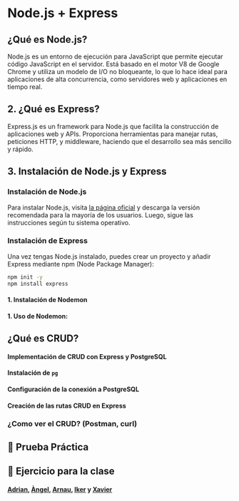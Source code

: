 # Node.js + Express


## ¿Qué es Node.js?
Node.js es un entorno de ejecución para JavaScript que permite ejecutar código JavaScript en el servidor. 
Está basado en el motor V8 de Google Chrome y utiliza un modelo de I/O no bloqueante, lo que lo hace ideal para aplicaciones de alta concurrencia, como servidores web y aplicaciones en tiempo real.

## 2. ¿Qué es Express?
Express.js es un framework para Node.js que facilita la construcción de aplicaciones web y APIs. 
Proporciona herramientas para manejar rutas, peticiones HTTP, y middleware, haciendo que el desarrollo sea más sencillo y rápido.

## 3. Instalación de Node.js y Express
### Instalación de Node.js
Para instalar Node.js, visita [la página oficial](https://nodejs.org/) y descarga la versión recomendada para la mayoría de los usuarios. Luego, sigue las instrucciones según tu sistema operativo.

### Instalación de Express
Una vez tengas Node.js instalado, puedes crear un proyecto y añadir Express mediante npm (Node Package Manager):
```bash
npm init -y
npm install express
```
#### 1. Instalación de Nodemon
#### 1. Uso de Nodemon: 

## ¿Qué es CRUD?
#### Implementación de CRUD con Express y PostgreSQL
#### Instalación de `pg`
#### Configuración de la conexión a PostgreSQL
#### Creación de las rutas CRUD en Express
### ¿Como ver el CRUD? (Postman, curl)
## 📝 Prueba  Práctica
## 📝 Ejercicio para la clase

#### [Adrian](https://github.com/danadiplas/AJAXGrupo1/blob/main/docs/NodeExpress.md), [Àngel](https://github.com/Tailosrx/grup5/blob/main/docs/ancarfer-nodejs.md), [Arnau](https://gitlab.com/pr-ctiques/grup2-chinook/-/blob/ctrlalt3-main-patch-48403/docs/express.md?ref_type=heads), [Iker](https://github.com/simonquiceno/grupo3/blob/main/docs/Node%2BExpress.md) y [Xavier](https://github.com/Xavier545/M06UF4Grupo4/blob/main/docs/nodejs%2Bexpressjs.md)
